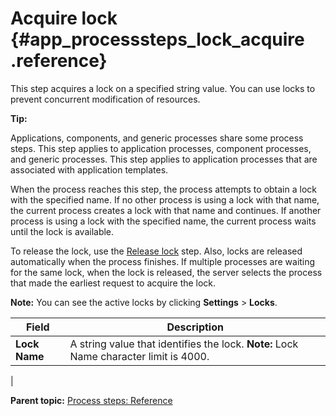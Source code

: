 # Acquire lock {#app_processsteps_lock_acquire .reference}

This step acquires a lock on a specified string value. You can use locks to prevent concurrent modification of resources.

**Tip:** 

Applications, components, and generic processes share some process steps. This step applies to application processes, component processes, and generic processes. This step applies to application processes that are associated with application templates.

When the process reaches this step, the process attempts to obtain a lock with the specified name. If no other process is using a lock with that name, the current process creates a lock with that name and continues. If another process is using a lock with the specified name, the current process waits until the lock is available.

To release the lock, use the [Release lock](app_processsteps_lock_release.md) step. Also, locks are released automatically when the process finishes. If multiple processes are waiting for the same lock, when the lock is released, the server selects the process that made the earliest request to acquire the lock.

**Note:** You can see the active locks by clicking **Settings** \> **Locks**.

|Field|Description|
|-----|-----------|
|**Lock Name**|A string value that identifies the lock. **Note:** Lock Name character limit is 4000.

|

**Parent topic:** [Process steps: Reference](../topics/app_processSteps.md)

